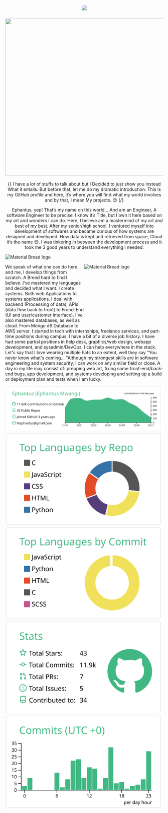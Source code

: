 <h1 align="center">
  <a href="https://git.io/typing-svg">
    <img src="https://readme-typing-svg.herokuapp.com/?lines=Hello+there+buddy!+👋;I+Am+Ephantus+Mwangi...;Welcome+to+my+hubspace!;&center=true&size=20">
  </a>
</h1>

<img src="https://github.com/devephy/devephy/blob/main/Developer.gif" width="850" height="500" />

<p align="center">
{} 
  I have a lot of stuffs to talk about but I Decided to just show you instead What it entails. But before that, let me do my dramatic introduction. This is my GitHub profile and here, it’s where you will find what my world involves and by that, I mean My projects. 😊
{/}
</p>
<p align="center">
 Ephantus, yep! That’s my name on this world… And am an Engineer, A software Engineer to be precise. I know it’s Title, but I own it here based on my art and wonders I can do. Here, I believe am a mastermind of my art and best of my best.  After my senior/high school, I ventured myself into development of softwares and became curious of how systems are designed and developed. How data is kept and retrieved from space, Cloud it’s the name 😊.  I was tinkering in between the development process and it took me 3 good years to understand everything I needed.
</p>

 
  <img width="100%" height="300px" src="https://github.com/Ephantuz/profiletwo/blob/main/undraw_programming_re_kg9v.svg" alt="Material Bread logo">
 
<!-- ![Software Developer | Full Stack Engineer | Web Developer](https://github.com/Ephantuz/profiletwo/blob/main/github-image.jpg) -->

<div>
   <img align="right" width="50%" height="200px" src="https://github.com/Ephantuz/profiletwo/blob/main/undraw_mobile_development_re_wwsn.svg" alt="Material Bread logo">
 <p align="left">
We speak of what one can do here, and me, I develop things from scratch. A Breed hard to find I believe. I’ve mastered my languages and decided what I want. I create systems. Both web Applications to systems applications. I deal with backend (Processing of data), APIs (data flow back to front) to Frond-End (UI and user/customer interface).
 I’ve also mastered databases, as well as cloud. From Mongo dB Database to AWS server. I started in tech with internships, freelance services, and part-time positions during campus. I have a bit of a diverse job history. I have had some partial positions in help desk, graphics/web design, webapp development, and sysadmin/DevOps. I can help everywhere in the stack. Let's say that I love wearing multiple hats to an extent, well they say “You never know what's coming... "Although my strongest skills are in software engineering and system security, I can work on any similar field or close. A day in my life may consist of: prepping web art, fixing some front-end/back-end bugs, app development, and systems developing and setting up a build or deployment plan and tests when I am lucky.
 </p>
</div>


<div align="center">

</div>

[![](https://raw.githubusercontent.com/Ephantuz/Ephantuz/master/profile-summary-card-output/vue/0-profile-details.svg)](https://github.com/vn7n24fzkq/github-profile-summary-cards)
[![](https://raw.githubusercontent.com/Ephantuz/Ephantuz/master/profile-summary-card-output/vue/1-repos-per-language.svg)](https://github.com/vn7n24fzkq/github-profile-summary-cards) [![](https://raw.githubusercontent.com/Ephantuz/Ephantuz/master/profile-summary-card-output/vue/2-most-commit-language.svg)](https://github.com/vn7n24fzkq/github-profile-summary-cards)
[![](https://raw.githubusercontent.com/Ephantuz/Ephantuz/master/profile-summary-card-output/vue/3-stats.svg)](https://github.com/vn7n24fzkq/github-profile-summary-cards) [![](https://raw.githubusercontent.com/Ephantuz/Ephantuz/master/profile-summary-card-output/vue/4-productive-time.svg)](https://github.com/vn7n24fzkq/github-profile-summary-cards)
